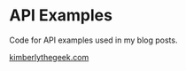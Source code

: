 # API Examples

Code for API examples used in my blog posts.

[kimberlythegeek.com](http://www.kimberlythegeek.com)